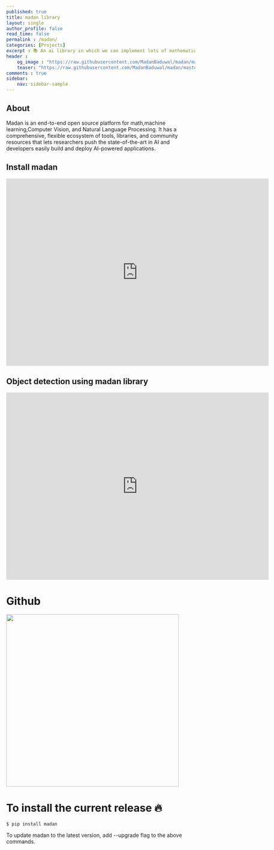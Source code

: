 ```yaml
---
published: true
title: madan library
layout: single
author_profile: false
read_time: false
permalink : /madan/
categories: [Projects]
excerpt : 📚 An ai library in which we can implement lots of mathematics operations, machine learning functions, computer vision tasks, and Common NLP Tasks.
header :
    og_image : "https://raw.githubusercontent.com/MadanBaduwal/madan/master/gitimages/madan-library.png"
    teaser: "https://raw.githubusercontent.com/MadanBaduwal/madan/master/gitimages/madan-library.png"
comments : true
sidebar:
    nav: sidebar-sample
---
```


## About
Madan is an end-to-end open source platform for math,machine learning,Computer Vision, and Natural Language Processing. It has a comprehensive, flexible ecosystem of tools, libraries, and community resources that lets researchers push the state-of-the-art in AI and developers easily build and deploy AI-powered applications.

## Install madan

<iframe width="700" height="500" src="https://www.youtube.com/embed/NpotCRtZvtM" frameborder="0" allow="accelerometer; autoplay; encrypted-media; gyroscope; picture-in-picture" allowfullscreen></iframe>


## Object detection using madan library
<iframe width="700" height="500" src="https://www.youtube.com/embed/_6g7Nu8HqzI" frameborder="0" allow="accelerometer; autoplay; encrypted-media; gyroscope; picture-in-picture" allowfullscreen></iframe>

<br>


# Github
<a href="https://github.com/madanbaduwal/madan"><img src="https://github-link-card.s3.ap-northeast-1.amazonaws.com/madanbaduwal/madan.png" width="460px"></a>


# To install the current release 🔥
```shell
$ pip install madan
```

To update madan to the latest version, add --upgrade flag to the above commands.

